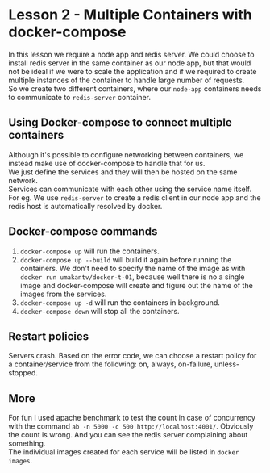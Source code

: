 # Lesson 2 - Multiple Containers with docker-compose
In this lesson we require a node app and redis server. We could choose to install redis server in the same container as our node app, but that would not be ideal if we were to scale the application and if we required to create multiple instances of the container to handle large number of requests.  
So we create two different containers, where our `node-app` containers needs to communicate to `redis-server` container.

## Using Docker-compose to connect multiple containers
Although it's possible to configure networking between containers, we instead make use of docker-compose to handle that for us.  
We just define the services and they will then be hosted on the same network.  
Services can communicate with each other using the service name itself. For eg. We use `redis-server` to create a redis client in our node app and the redis host is automatically resolved by docker.

## Docker-compose commands
1. `docker-compose up` will run the containers.
2. `docker-compose up --build` will build it again before running the containers. We don't need to specify the name of the image as with `docker run umakantv/docker-t-01`, because well there is no a single image and docker-compose will create and figure out the name of the images from the services.
3. `docker-compose up -d` will run the containers in background.
4. `docker-compose down` will stop all the containers.

## Restart policies
Servers crash. Based on the error code, we can choose a restart policy for a container/service from the following: on, always, on-failure, unless-stopped.

## More
For fun I used apache benchmark to test the count in case of concurrency with the command `ab -n 5000 -c 500 http://localhost:4001/`. Obviously the count is wrong. And you can see the redis server complaining about something.  
The individual images created for each service will be listed in `docker images`.